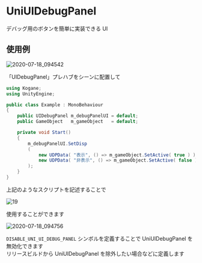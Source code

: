 # UniUIDebugPanel

デバッグ用のボタンを簡単に実装できる UI

## 使用例

![2020-07-18_094542](https://user-images.githubusercontent.com/6134875/87840633-b0556180-c8db-11ea-8e44-884177d79577.png)

「UIDebugPanel」プレハブをシーンに配置して  

```cs
using Kogane;
using UnityEngine;

public class Example : MonoBehaviour
{
    public UIDebugPanel m_debugPanelUI = default;
    public GameObject   m_gameObject   = default;

    private void Start()
    {
        m_debugPanelUI.SetDisp
        (
            new UDPData( "表示", () => m_gameObject.SetActive( true ) ),
            new UDPData( "非表示", () => m_gameObject.SetActive( false ) )
        );
    }
}
```

上記のようなスクリプトを記述することで  

![19](https://user-images.githubusercontent.com/6134875/87840636-b1868e80-c8db-11ea-92c0-078e877ad7d1.gif)

使用することができます  

![2020-07-18_094756](https://user-images.githubusercontent.com/6134875/87840638-b21f2500-c8db-11ea-8fc1-522864ae5a70.png)

`DISABLE_UNI_UI_DEBUG_PANEL` シンボルを定義することで UniUIDebugPanel を無効化できます  
リリースビルドから UniUIDebugPanel を除外したい場合などに定義します  
